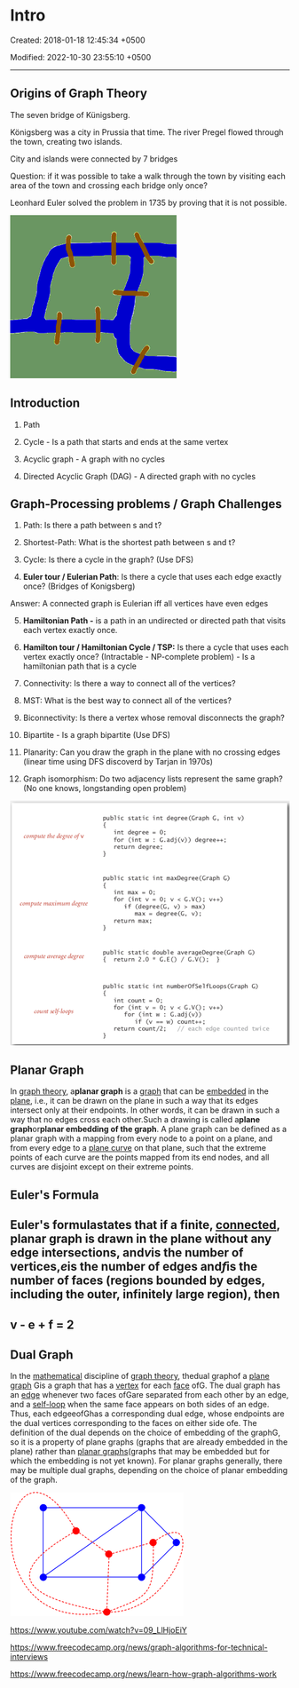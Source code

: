 # Intro

Created: 2018-01-18 12:45:34 +0500

Modified: 2022-10-30 23:55:10 +0500

---

## Origins of Graph Theory

The seven bridge of Künigsberg.

Königsberg was a city in Prussia that time. The river Pregel flowed through the town, creating two islands.

City and islands were connected by 7 bridges

Question: if it was possible to take a walk through the town by visiting each area of the town and crossing each bridge only once?

Leonhard Euler solved the problem in 1735 by proving that it is not possible.

![image](media/Intro-image1.png)

## Introduction

1. Path

2. Cycle - Is a path that starts and ends at the same vertex

3. Acyclic graph - A graph with no cycles

4. Directed Acyclic Graph (DAG) - A directed graph with no cycles

## Graph-Processing problems / Graph Challenges

1. Path: Is there a path between s and t?

2. Shortest-Path: What is the shortest path between s and t?

3. Cycle: Is there a cycle in the graph? (Use DFS)

4. **Euler tour / Eulerian Path**: Is there a cycle that uses each edge exactly once? (Bridges of Konigsberg)

Answer: A connected graph is Eulerian iff all vertices have even edges

5. **Hamiltonian Path -** is a path in an undirected or directed path that visits each vertex exactly once.

6. **Hamilton tour / Hamiltonian Cycle / TSP:** Is there a cycle that uses each vertex exactly once? (Intractable - NP-complete problem) - Is a hamiltonian path that is a cycle

7. Connectivity: Is there a way to connect all of the vertices?

8. MST: What is the best way to connect all of the vertices?

9. Biconnectivity: Is there a vertex whose removal disconnects the graph?

10. Bipartite - Is a graph bipartite (Use DFS)

11. Planarity: Can you draw the graph in the plane with no crossing edges (linear time using DFS discoverd by Tarjan in 1970s)

12. Graph isomorphism: Do two adjacency lists represent the same graph? (No one knows, longstanding open problem)

![image](media/Intro-image2.png)

## Planar Graph

In [graph theory](https://en.wikipedia.org/wiki/Graph_theory), a**planar graph** is a [graph](https://en.wikipedia.org/wiki/Graph_(discrete_mathematics)) that can be [embedded](https://en.wikipedia.org/wiki/Graph_embedding) in the [plane](https://en.wikipedia.org/wiki/Plane_(geometry)), i.e., it can be drawn on the plane in such a way that its edges intersect only at their endpoints. In other words, it can be drawn in such a way that no edges cross each other.Such a drawing is called a**plane graph**or**planar embedding of the graph**. A plane graph can be defined as a planar graph with a mapping from every node to a point on a plane, and from every edge to a [plane curve](https://en.wikipedia.org/wiki/Plane_curve) on that plane, such that the extreme points of each curve are the points mapped from its end nodes, and all curves are disjoint except on their extreme points.

## Euler's Formula

## Euler's formulastates that if a finite, [connected](https://en.wikipedia.org/wiki/Connectivity_(graph_theory)), planar graph is drawn in the plane without any edge intersections, and*v*is the number of vertices,*e*is the number of edges and*f*is the number of faces (regions bounded by edges, including the outer, infinitely large region), then

## v - e + f = 2

## Dual Graph

In the [mathematical](https://en.wikipedia.org/wiki/Mathematics) discipline of [graph theory](https://en.wikipedia.org/wiki/Graph_theory), thedual graphof a [plane graph](https://en.wikipedia.org/wiki/Plane_graph) Gis a graph that has a [vertex](https://en.wikipedia.org/wiki/Vertex_(graph_theory)) for each [face](https://en.wikipedia.org/wiki/Face_(graph_theory)) ofG. The dual graph has an [edge](https://en.wikipedia.org/wiki/Edge_(graph_theory)) whenever two faces ofGare separated from each other by an edge, and a [self-loop](https://en.wikipedia.org/wiki/Self-loop) when the same face appears on both sides of an edge. Thus, each edgeeofGhas a corresponding dual edge, whose endpoints are the dual vertices corresponding to the faces on either side ofe. The definition of the dual depends on the choice of embedding of the graphG, so it is a property of plane graphs (graphs that are already embedded in the plane) rather than [planar graphs](https://en.wikipedia.org/wiki/Planar_graph)(graphs that may be embedded but for which the embedding is not yet known). For planar graphs generally, there may be multiple dual graphs, depending on the choice of planar embedding of the graph.

![image](media/Intro-image3.png)

<https://www.youtube.com/watch?v=09_LlHjoEiY>

<https://www.freecodecamp.org/news/graph-algorithms-for-technical-interviews>

<https://www.freecodecamp.org/news/learn-how-graph-algorithms-work>
